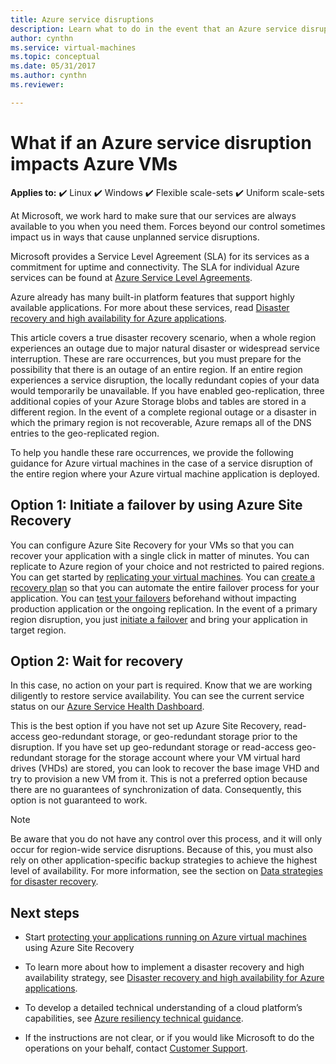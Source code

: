 ```yaml
---
title: Azure service disruptions
description: Learn what to do in the event that an Azure service disruption impacts Azure virtual machines.
author: cynthn
ms.service: virtual-machines
ms.topic: conceptual
ms.date: 05/31/2017
ms.author: cynthn
ms.reviewer:

---
```

# What if an Azure service disruption impacts Azure VMs

**Applies to:** :heavy_check_mark: Linux :heavy_check_mark: Windows :heavy_check_mark: Flexible scale-sets :heavy_check_mark: Uniform scale-sets

At Microsoft, we work hard to make sure that our services are always available to you when you need them. Forces beyond our control sometimes impact us in ways that cause unplanned service disruptions.

Microsoft provides a Service Level Agreement (SLA) for its services as a commitment for uptime and connectivity. The SLA for individual Azure services can be found at [Azure Service Level Agreements](https://azure.microsoft.com/support/legal/sla/).

Azure already has many built-in platform features that support highly available applications. For more about these services, read [Disaster recovery and high availability for Azure applications](/azure/architecture/framework/resiliency/backup-and-recovery).

This article covers a true disaster recovery scenario, when a whole region experiences an outage due to major natural disaster or widespread service interruption. These are rare occurrences, but you must prepare for the possibility that there is an outage of an entire region. If an entire region experiences a service disruption, the locally redundant copies of your data would temporarily be unavailable. If you have enabled geo-replication, three additional copies of your Azure Storage blobs and tables are stored in a different region. In the event of a complete regional outage or a disaster in which the primary region is not recoverable, Azure remaps all of the DNS entries to the geo-replicated region.

To help you handle these rare occurrences, we provide the following guidance for Azure virtual machines in the case of a service disruption of the entire region where your Azure virtual machine application is deployed.

## Option 1: Initiate a failover by using Azure Site Recovery
You can configure Azure Site Recovery for your VMs so that you can recover your application with a single click in matter of minutes. You can replicate to Azure region of your choice and not restricted to paired regions. You can get started by [replicating your virtual machines](../site-recovery/azure-to-azure-quickstart.md). You can [create a recovery plan](../site-recovery/site-recovery-create-recovery-plans.md) so that you can automate the entire failover process for your application. You can [test your failovers](../site-recovery/site-recovery-test-failover-to-azure.md) beforehand without impacting production application or the ongoing replication. In the event of a primary region disruption, you just [initiate a failover](../site-recovery/site-recovery-failover.md) and bring your application in target region.


## Option 2: Wait for recovery
In this case, no action on your part is required. Know that we are working diligently to restore service availability. You can see the current service status on our [Azure Service Health Dashboard](https://azure.microsoft.com/status/).

This is the best option if you have not set up Azure Site Recovery, read-access geo-redundant storage, or geo-redundant storage prior to the disruption. If you have set up geo-redundant storage or read-access geo-redundant storage for the storage account where your VM virtual hard drives (VHDs) are stored, you can look to recover the base image VHD and try to provision a new VM from it. This is not a preferred option because there are no guarantees of synchronization of data. Consequently, this option is not guaranteed to work.


> [!NOTE]
> Be aware that you do not have any control over this process, and it will only occur for region-wide service disruptions. Because of this, you must also rely on other application-specific backup strategies to achieve the highest level of availability. For more information, see the section on [Data strategies for disaster recovery](/azure/architecture/reliability/disaster-recovery#disaster-recovery-plan).
>
>

## Next steps

- Start [protecting your applications running on Azure virtual machines](../site-recovery/azure-to-azure-quickstart.md) using Azure Site Recovery

- To learn more about how to implement a disaster recovery and high availability strategy, see [Disaster recovery and high availability for Azure applications](/azure/architecture/framework/resiliency/backup-and-recovery).

- To develop a detailed technical understanding of a cloud platform’s capabilities, see [Azure resiliency technical guidance](../data-lake-store/data-lake-store-disaster-recovery-guidance.md).


- If the instructions are not clear, or if you would like Microsoft to do the operations on your behalf, contact [Customer Support](https://portal.azure.com/#blade/Microsoft_Azure_Support/HelpAndSupportBlade).
